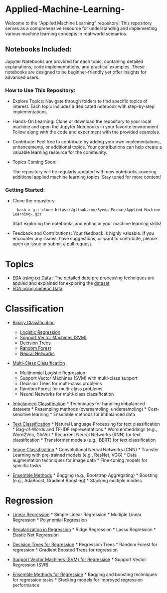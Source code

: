 # Applied-Machine-Learning-
Welcome to the "Applied Machine Learning" repository! This repository serves as a comprehensive resource for understanding and implementing various machine learning concepts in real-world scenarios.

## Notebooks Included:
Jupyter Notebooks are provided for each topic, containing detailed explanations, code implementations, and practical examples. These notebooks are designed to be beginner-friendly yet offer insights for advanced users.

### How to Use This Repository:
* Explore Topics:
Navigate through folders to find specific topics of interest. Each topic includes a dedicated notebook with step-by-step implementations.
* Hands-On Learning:
Clone or download the repository to your local machine and open the Jupyter Notebooks in your favorite environment. Follow along with the code and experiment with the provided examples.

* Contribute:
        Feel free to contribute by adding your own implementations, enhancements, or additional topics. Your contributions can help create a valuable learning resource for the community.

* Topics Coming Soon:

    The repository will be regularly updated with new notebooks covering additional applied machine learning topics. Stay tuned for more content!

### Getting Started:

* Clone the repository:

        bash > git clone https://github.com/Syeda-Farhat/Applied-Machine-Learning-.git

  Start exploring the notebooks and enhance your machine learning skills!

* Feedback and Contributions: Your feedback is highly valuable. If you encounter any issues, have suggestions, or want to contribute, please open an issue or submit a pull request.

# Topics 
* [EDA using txt Data](https://github.com/Syeda-Farhat/Applied-Machine-Learning-/blob/main/Data_Pre_processing_and_EDA_using_txt_data.ipynb) : The detailed data pre processing techniques are applied and explained for exploring the [dataset](https://www.kaggle.com/datasets/abhishek/spooky/data)
* [EDA using numeric Data]()
# Classification
* [Binary Classification](https://github.com/Syeda-Farhat/Applied-Machine-Learning-/tree/main/Binary%20Classification)
  * [Logistic Regression](https://github.com/Syeda-Farhat/Applied-Machine-Learning-/blob/main/Binary%20Classification/Logistic_Regression.ipynb)
  * [Support Vector Machines (SVM)]()
  * [Decision Trees]()
  * [Random Forest]()
  * [Neural Networks]()

* [Multi-Class Classification](https://github.com/Syeda-Farhat/Applied-Machine-Learning-/tree/main/Multi-Class%20Classification)
  * Multinomial Logistic Regression
  * Support Vector Machines (SVM) with multi-class support
  * Decision Trees for multi-class problems
  * Random Forest for multi-class problems
  * Neural Networks for multi-class classification

* [Imbalanced Classification]()
        * Techniques for handling imbalanced datasets
        * Resampling methods (oversampling, undersampling)
        * Cost-sensitive learning
        * Ensemble methods for imbalanced data

* [Text Classification]()
        * Natural Language Processing for text classification
        * Bag-of-Words and TF-IDF representations
        * Word embeddings (e.g., Word2Vec, GloVe)
        * Recurrent Neural Networks (RNN) for text classification
        * Transformer models (e.g., BERT) for text classification

* [Image Classification]()
        * Convolutional Neural Networks (CNN)
        * Transfer Learning with pre-trained models (e.g., ResNet, VGG)
        * Data augmentation techniques for image data
        * Fine-tuning models for specific tasks

* [Ensemble Methods]()
        * Bagging (e.g., Bootstrap Aggregating)
        * Boosting (e.g., AdaBoost, Gradient Boosting)
        * Stacking multiple models

# Regression

* [Linear Regression]()
        * Simple Linear Regression
        * Multiple Linear Regression
        * Polynomial Regression

* [Regularization in Regression]()
        * Ridge Regression
        * Lasso Regression
        * Elastic Net Regression

* [Decision Trees for Regression]()
        * Regression Trees
        * Random Forest for regression
        * Gradient Boosted Trees for regression

* [Support Vector Machines (SVM) for Regression]()
        * Support Vector Regression (SVR)
* [Ensemble Methods for Regression]()
        * Bagging and boosting techniques for regression tasks
        * Stacking models for improved regression performance
